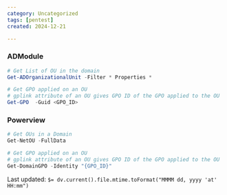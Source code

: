 ```yaml
---
category: Uncategorized
tags: [pentest]
created: 2024-12-21

---
```

### ADModule
```powershell
# Get List of OU in the domain
Get-ADOrganizationalUnit -Filter * Properties *

# Get GPO applied on an OU
# gplink attribute of an OU gives GPO ID of the GPO applied to the OU
Get-GPO  -Guid <GPO_ID>
```
### Powerview
```powershell
# Get OUs in a Domain
Get-NetOU -FullData

# Get GPO applied on an OU
# gplink attribute of an OU gives GPO ID of the GPO applied to the OU
Get-DomainGPO -Identity "{GPO_ID}"
```


Last updated: `$= dv.current().file.mtime.toFormat("MMMM dd, yyyy 'at' HH:mm")`
